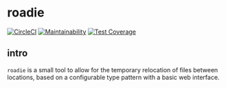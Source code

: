 # roadie

[![CircleCI](https://circleci.com/gh/cloudcloud/roadie.svg?style=svg)](https://circleci.com/gh/cloudcloud/roadie)
[![Maintainability](https://api.codeclimate.com/v1/badges/266ba210dc98df1fd086/maintainability)](https://codeclimate.com/github/cloudcloud/roadie/maintainability)
[![Test Coverage](https://api.codeclimate.com/v1/badges/266ba210dc98df1fd086/test_coverage)](https://codeclimate.com/github/cloudcloud/roadie/test_coverage)

## intro

``roadie`` is a small tool to allow for the temporary relocation of files between locations, based on a configurable type pattern with a basic web interface.

